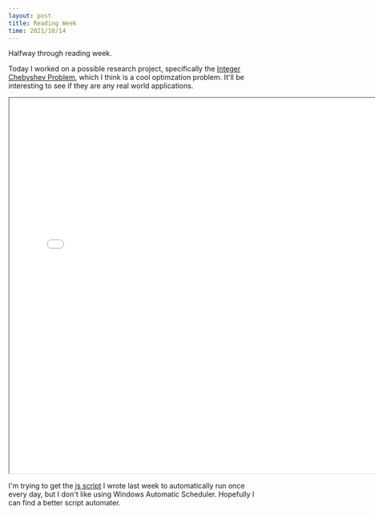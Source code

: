```yaml
---
layout: post
title: Reading Week
time: 2021/10/14
---
```


Halfway through reading week.

Today I worked on a possible research project, specifically the <a href="{{ site.baseurl }}/public/pages/Research#chebyshev_optimization">Integer Chebyshev Problem</a>, which I think is a cool optimzation problem. It'll be interesting to see if they are any real world applications.

<iframe src="{{ site.baseurl }}/public/pages/Research#chebyshev_optimization" title="test" width="750px" height="750px"></iframe>

I'm trying to get the <a href="https://github.com/leoncyao/autofill_covid_self_assesment">js script</a> I wrote last week to automatically run once every day, but I don't like using Windows Automatic Scheduler. Hopefully I can find a better script automater.

